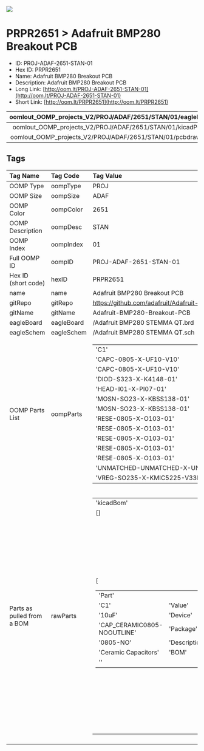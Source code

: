 


  
![][im]
# PRPR2651 > Adafruit BMP280 Breakout PCB

- ID: PROJ-ADAF-2651-STAN-01
- Hex ID: PRPR2651
- Name: Adafruit BMP280 Breakout PCB
- Description: Adafruit BMP280 Breakout PCB
- Long Link: [http://oom.lt/PROJ-ADAF-2651-STAN-01](http://oom.lt/PROJ-ADAF-2651-STAN-01)
- Short Link: [http://oom.lt/PRPR2651](http://oom.lt/PRPR2651)
  

|oomlout_OOMP_projects_V2/PROJ/ADAF/2651/STAN/01/eagleImage.png|oomlout_OOMP_projects_V2/PROJ/ADAF/2651/STAN/01/eagleSchemImage.png|oomlout_OOMP_projects_V2/PROJ/ADAF/2651/STAN/01/kicadPcb3dFront.png|oomlout_OOMP_projects_V2/PROJ/ADAF/2651/STAN/01/kicadPcb3dBack.png|
| :---: | :---: | :---: | :---: |
|oomlout_OOMP_projects_V2/PROJ/ADAF/2651/STAN/01/kicadPcb3d.png|oomlout_OOMP_projects_V2/PROJ/ADAF/2651/STAN/01/bomBack.png|oomlout_OOMP_projects_V2/PROJ/ADAF/2651/STAN/01/bomFront.png|oomlout_OOMP_projects_V2/PROJ/ADAF/2651/STAN/01/pcbdraw.svg|
|oomlout_OOMP_projects_V2/PROJ/ADAF/2651/STAN/01/pcbdrawBack.svg||||

## Tags
  

|Tag Name|Tag Code|Tag Value|
| :--- | :--- | :--- |
|OOMP Type|oompType|PROJ|
|OOMP Size|oompSize|ADAF|
|OOMP Color|oompColor|2651|
|OOMP Description|oompDesc|STAN|
|OOMP Index|oompIndex|01|
|Full OOMP ID|oompID|PROJ-ADAF-2651-STAN-01|
|Hex ID (short code)|hexID|PRPR2651|
|name|name|Adafruit BMP280 Breakout PCB|
|gitRepo|gitRepo|https://github.com/adafruit/Adafruit-BMP280-Breakout-PCB|
|gitName|gitName|Adafruit-BMP280-Breakout-PCB|
|eagleBoard|eagleBoard|/Adafruit BMP280 STEMMA QT.brd|
|eagleSchem|eagleSchem|/Adafruit BMP280 STEMMA QT.sch|
|OOMP Parts List|oompParts|<table><tr><td>'C1'</td></tr><tr><td> 'CAPC-0805-X-UF10-V10'</td><td> 'C3'</td></tr><tr><td> 'CAPC-0805-X-UF10-V10'</td><td> 'D2'</td></tr><tr><td> 'DIOD-S323-X-K4148-01'</td><td> 'JP2'</td></tr><tr><td> 'HEAD-I01-X-PI07-01'</td><td> 'Q3'</td></tr><tr><td> 'MOSN-SO23-X-KBSS138-01'</td><td> 'Q4'</td></tr><tr><td> 'MOSN-SO23-X-KBSS138-01'</td><td> 'R1'</td></tr><tr><td> 'RESE-0805-X-O103-01'</td><td> 'R2'</td></tr><tr><td> 'RESE-0805-X-O103-01'</td><td> 'R4'</td></tr><tr><td> 'RESE-0805-X-O103-01'</td><td> 'R7'</td></tr><tr><td> 'RESE-0805-X-O103-01'</td><td> 'R8'</td></tr><tr><td> 'RESE-0805-X-O103-01'</td><td> 'U1'</td></tr><tr><td> 'UNMATCHED-UNMATCHED-X-UNMATCHED-01'</td><td> 'U2'</td></tr><tr><td> 'VREG-SO235-X-KMIC5225-V33D'</td></tr></table>|
|Parts as pulled from a BOM|rawParts|<table><tr><td>'kicadBom'</td></tr><tr><td> []</td><td> 'eagleBom'</td></tr><tr><td> [<table><tr><td>'Part'</td></tr><tr><td> 'C1'</td><td> 'Value'</td></tr><tr><td> '10uF'</td><td> 'Device'</td></tr><tr><td> 'CAP_CERAMIC0805-NOOUTLINE'</td><td> 'Package'</td></tr><tr><td> '0805-NO'</td><td> 'Description'</td></tr><tr><td> 'Ceramic Capacitors'</td><td> 'BOM'</td></tr><tr><td> ''</td></tr></table></td><td> <table><tr><td>'Part'</td></tr><tr><td> 'C3'</td><td> 'Value'</td></tr><tr><td> '10uF'</td><td> 'Device'</td></tr><tr><td> 'CAP_CERAMIC0805-NOOUTLINE'</td><td> 'Package'</td></tr><tr><td> '0805-NO'</td><td> 'Description'</td></tr><tr><td> 'Ceramic Capacitors'</td><td> 'BOM'</td></tr><tr><td> ''</td></tr></table></td><td> <table><tr><td>'Part'</td></tr><tr><td> 'D2'</td><td> 'Value'</td></tr><tr><td> '1N4148'</td><td> 'Device'</td></tr><tr><td> 'DIODESOD-323'</td><td> 'Package'</td></tr><tr><td> 'SOD-323'</td><td> 'Description'</td></tr><tr><td> 'Diode'</td><td> 'BOM'</td></tr><tr><td> ''</td></tr></table></td><td> <table><tr><td>'Part'</td></tr><tr><td> 'JP2'</td><td> 'Value'</td></tr><tr><td> ''</td><td> 'Device'</td></tr><tr><td> 'HEADER-1X770MIL'</td><td> 'Package'</td></tr><tr><td> '1X07_ROUND_70'</td><td> 'Description'</td></tr><tr><td> 'PIN HEADER'</td><td> 'BOM'</td></tr><tr><td> ''</td></tr></table></td><td> <table><tr><td>'Part'</td></tr><tr><td> 'Q3'</td><td> 'Value'</td></tr><tr><td> 'BSS138'</td><td> 'Device'</td></tr><tr><td> 'MOSFET-NWIDE'</td><td> 'Package'</td></tr><tr><td> 'SOT23-WIDE'</td><td> 'Description'</td></tr><tr><td> 'N-Channel Mosfet'</td><td> 'BOM'</td></tr><tr><td> ''</td></tr></table></td><td> <table><tr><td>'Part'</td></tr><tr><td> 'Q4'</td><td> 'Value'</td></tr><tr><td> 'BSS138'</td><td> 'Device'</td></tr><tr><td> 'MOSFET-NWIDE'</td><td> 'Package'</td></tr><tr><td> 'SOT23-WIDE'</td><td> 'Description'</td></tr><tr><td> 'N-Channel Mosfet'</td><td> 'BOM'</td></tr><tr><td> ''</td></tr></table></td><td> <table><tr><td>'Part'</td></tr><tr><td> 'R1'</td><td> 'Value'</td></tr><tr><td> '10K'</td><td> 'Device'</td></tr><tr><td> 'RESISTOR0805_NOOUTLINE'</td><td> 'Package'</td></tr><tr><td> '0805-NO'</td><td> 'Description'</td></tr><tr><td> 'Resistors'</td><td> 'BOM'</td></tr><tr><td> ''</td></tr></table></td><td> <table><tr><td>'Part'</td></tr><tr><td> 'R2'</td><td> 'Value'</td></tr><tr><td> '10K'</td><td> 'Device'</td></tr><tr><td> 'RESISTOR0805_NOOUTLINE'</td><td> 'Package'</td></tr><tr><td> '0805-NO'</td><td> 'Description'</td></tr><tr><td> 'Resistors'</td><td> 'BOM'</td></tr><tr><td> ''</td></tr></table></td><td> <table><tr><td>'Part'</td></tr><tr><td> 'R4'</td><td> 'Value'</td></tr><tr><td> '10K'</td><td> 'Device'</td></tr><tr><td> 'RESISTOR_0805MP'</td><td> 'Package'</td></tr><tr><td> '_0805MP'</td><td> 'Description'</td></tr><tr><td> 'Resistors'</td><td> 'BOM'</td></tr><tr><td> ''</td></tr></table></td><td> <table><tr><td>'Part'</td></tr><tr><td> 'R7'</td><td> 'Value'</td></tr><tr><td> '10K'</td><td> 'Device'</td></tr><tr><td> 'RESISTOR0805_NOOUTLINE'</td><td> 'Package'</td></tr><tr><td> '0805-NO'</td><td> 'Description'</td></tr><tr><td> 'Resistors'</td><td> 'BOM'</td></tr><tr><td> ''</td></tr></table></td><td> <table><tr><td>'Part'</td></tr><tr><td> 'R8'</td><td> 'Value'</td></tr><tr><td> '10K'</td><td> 'Device'</td></tr><tr><td> 'RESISTOR0805_NOOUTLINE'</td><td> 'Package'</td></tr><tr><td> '0805-NO'</td><td> 'Description'</td></tr><tr><td> 'Resistors'</td><td> 'BOM'</td></tr><tr><td> ''</td></tr></table></td><td> <table><tr><td>'Part'</td></tr><tr><td> 'U$5'</td><td> 'Value'</td></tr><tr><td> 'FIDUCIAL'</td><td> 'Device'</td></tr><tr><td> 'FIDUCIAL'</td><td> 'Package'</td></tr><tr><td> 'FIDUCIAL_1MM'</td><td> 'Description'</td></tr><tr><td> 'Fiducial Alignment Points'</td><td> 'BOM'</td></tr><tr><td> 'EXCLUDE'</td></tr></table></td><td> <table><tr><td>'Part'</td></tr><tr><td> 'U$7'</td><td> 'Value'</td></tr><tr><td> 'MOUNTINGHOLE2.0'</td><td> 'Device'</td></tr><tr><td> 'MOUNTINGHOLE2.0'</td><td> 'Package'</td></tr><tr><td> 'MOUNTINGHOLE_2.0_PLATED'</td><td> 'Description'</td></tr><tr><td> 'Mounting Hole'</td><td> 'BOM'</td></tr><tr><td> 'EXCLUDE'</td></tr></table></td><td> <table><tr><td>'Part'</td></tr><tr><td> 'U$8'</td><td> 'Value'</td></tr><tr><td> 'MOUNTINGHOLE2.0'</td><td> 'Device'</td></tr><tr><td> 'MOUNTINGHOLE2.0'</td><td> 'Package'</td></tr><tr><td> 'MOUNTINGHOLE_2.0_PLATED'</td><td> 'Description'</td></tr><tr><td> 'Mounting Hole'</td><td> 'BOM'</td></tr><tr><td> 'EXCLUDE'</td></tr></table></td><td> <table><tr><td>'Part'</td></tr><tr><td> 'U$15'</td><td> 'Value'</td></tr><tr><td> 'FIDUCIAL'</td><td> 'Device'</td></tr><tr><td> 'FIDUCIAL'</td><td> 'Package'</td></tr><tr><td> 'FIDUCIAL_1MM'</td><td> 'Description'</td></tr><tr><td> 'Fiducial Alignment Points'</td><td> 'BOM'</td></tr><tr><td> 'EXCLUDE'</td></tr></table></td><td> <table><tr><td>'Part'</td></tr><tr><td> 'U1'</td><td> 'Value'</td></tr><tr><td> 'BME280'</td><td> 'Device'</td></tr><tr><td> 'BME280'</td><td> 'Package'</td></tr><tr><td> 'BME280'</td><td> 'Description'</td></tr><tr><td> 'BME280 - Environmental Sensor (I2C + SPI)'</td><td> 'BOM'</td></tr><tr><td> ''</td></tr></table></td><td> <table><tr><td>'Part'</td></tr><tr><td> 'U2'</td><td> 'Value'</td></tr><tr><td> 'MIC5225-3.3'</td><td> 'Device'</td></tr><tr><td> 'VREG_SOT23-5'</td><td> 'Package'</td></tr><tr><td> 'SOT23-5'</td><td> 'Description'</td></tr><tr><td> 'SOT23-5 Fixed Voltage Regulators'</td><td> 'BOM'</td></tr><tr><td> ''</td></tr></table>]</td></tr></table>|
||||



[im]: PROJ/ADAF/2651/STAN/01/kicadPcb3d_450.png
